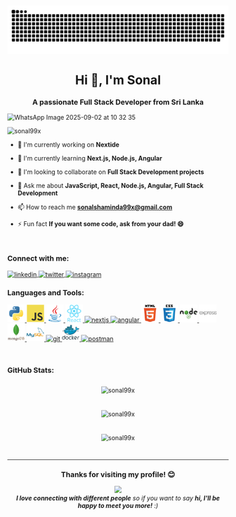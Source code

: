 [![MasterHead](https://raw.githubusercontent.com/platane/snk/output/github-contribution-grid-snake-dark.svg)](https://github.com/sonal99x)

<h1 align="center">Hi 👋, I'm Sonal</h1>
<h3 align="center">A passionate Full Stack Developer from Sri Lanka</h3>

![WhatsApp Image 2025-09-02 at 10 32 35](https://github.com/user-attachments/assets/148de07b-a3d8-4d04-84d9-5f1a7796f643)


<p align="left"> 
  <img src="https://komarev.com/ghpvc/?username=sonal99x&label=Profile%20views&color=0e75b6&style=flat" alt="sonal99x" /> 
</p>

- 🔭 I'm currently working on **Nextide**

- 🌱 I'm currently learning **Next.js, Node.js, Angular**

- 👯 I'm looking to collaborate on **Full Stack Development projects**

- 💬 Ask me about **JavaScript, React, Node.js, Angular, Full Stack Development**

- 📫 How to reach me **sonalshaminda99x@gmail.com**

- ⚡ Fun fact **If you want some code, ask from your dad! 😄**

<br clear="both" />

<h3 align="left">Connect with me:</h3>
<p align="left">
  <a href="https://linkedin.com/in/[your-linkedin]" target="blank">
    <img align="center" src="https://raw.githubusercontent.com/rahuldkjain/github-profile-readme-generator/master/src/images/icons/Social/linked-in-alt.svg" alt="linkedin" height="30" width="40" />
  </a>
  <a href="https://twitter.com/[your-twitter]" target="blank">
    <img align="center" src="https://raw.githubusercontent.com/rahuldkjain/github-profile-readme-generator/master/src/images/icons/Social/twitter.svg" alt="twitter" height="30" width="40" />
  </a>
  <a href="https://instagram.com/[your-instagram]" target="blank">
    <img align="center" src="https://raw.githubusercontent.com/rahuldkjain/github-profile-readme-generator/master/src/images/icons/Social/instagram.svg" alt="instagram" height="30" width="40" />
  </a>
</p>

<h3 align="left">Languages and Tools:</h3>
<p align="left">
  <!-- Programming Languages -->
  <a href="https://www.python.org" target="_blank" rel="noreferrer"> 
    <img src="https://raw.githubusercontent.com/devicons/devicon/master/icons/python/python-original.svg" alt="python" width="40" height="40"/> 
  </a>
  <a href="https://developer.mozilla.org/en-US/docs/Web/JavaScript" target="_blank" rel="noreferrer"> 
    <img src="https://raw.githubusercontent.com/devicons/devicon/master/icons/javascript/javascript-original.svg" alt="javascript" width="40" height="40"/> 
  </a>
  <a href="https://www.java.com" target="_blank" rel="noreferrer"> 
    <img src="https://raw.githubusercontent.com/devicons/devicon/master/icons/java/java-original.svg" alt="java" width="40" height="40"/> 
  </a>
  
  <!-- Frontend -->
  <a href="https://reactjs.org/" target="_blank" rel="noreferrer"> 
    <img src="https://raw.githubusercontent.com/devicons/devicon/master/icons/react/react-original-wordmark.svg" alt="react" width="40" height="40"/> 
  </a>
  <a href="https://nextjs.org/" target="_blank" rel="noreferrer"> 
    <img src="https://cdn.worldvectorlogo.com/logos/nextjs-2.svg" alt="nextjs" width="40" height="40"/> 
  </a>
  <a href="https://angular.io" target="_blank" rel="noreferrer"> 
    <img src="https://angular.io/assets/images/logos/angular/angular.svg" alt="angular" width="40" height="40"/> 
  </a>
  <a href="https://www.w3.org/html/" target="_blank" rel="noreferrer"> 
    <img src="https://raw.githubusercontent.com/devicons/devicon/master/icons/html5/html5-original-wordmark.svg" alt="html5" width="40" height="40"/> 
  </a>
  <a href="https://www.w3schools.com/css/" target="_blank" rel="noreferrer"> 
    <img src="https://raw.githubusercontent.com/devicons/devicon/master/icons/css3/css3-original-wordmark.svg" alt="css3" width="40" height="40"/> 
  </a>
  
  <!-- Backend -->
  <a href="https://nodejs.org" target="_blank" rel="noreferrer"> 
    <img src="https://raw.githubusercontent.com/devicons/devicon/master/icons/nodejs/nodejs-original-wordmark.svg" alt="nodejs" width="40" height="40"/> 
  </a>
  <a href="https://expressjs.com" target="_blank" rel="noreferrer"> 
    <img src="https://raw.githubusercontent.com/devicons/devicon/master/icons/express/express-original-wordmark.svg" alt="express" width="40" height="40"/> 
  </a>
  
  <!-- Databases -->
  <a href="https://www.mongodb.com/" target="_blank" rel="noreferrer"> 
    <img src="https://raw.githubusercontent.com/devicons/devicon/master/icons/mongodb/mongodb-original-wordmark.svg" alt="mongodb" width="40" height="40"/> 
  </a>
  <a href="https://www.mysql.com/" target="_blank" rel="noreferrer"> 
    <img src="https://raw.githubusercontent.com/devicons/devicon/master/icons/mysql/mysql-original-wordmark.svg" alt="mysql" width="40" height="40"/> 
  </a>
  
  <!-- Tools -->
  <a href="https://git-scm.com/" target="_blank" rel="noreferrer"> 
    <img src="https://www.vectorlogo.zone/logos/git-scm/git-scm-icon.svg" alt="git" width="40" height="40"/> 
  </a>
  <a href="https://www.docker.com/" target="_blank" rel="noreferrer"> 
    <img src="https://raw.githubusercontent.com/devicons/devicon/master/icons/docker/docker-original-wordmark.svg" alt="docker" width="40" height="40"/> 
  </a>
  <a href="https://postman.com" target="_blank" rel="noreferrer"> 
    <img src="https://www.vectorlogo.zone/logos/getpostman/getpostman-icon.svg" alt="postman" width="40" height="40"/> 
  </a>
</p>

<br />

<h3 align="left">GitHub Stats:</h3>

<div align="center">
  <img src="https://github-readme-stats.vercel.app/api/top-langs?username=sonal99x&show_icons=true&locale=en&layout=compact&theme=tokyonight" alt="sonal99x" style="margin: 10px;" />
</div>

<br />

<div align="center">
  <img src="https://github-readme-stats.vercel.app/api?username=sonal99x&show_icons=true&locale=en&theme=tokyonight" alt="sonal99x" style="margin: 10px;" />
</div>

<br />

<div align="center">
  <img src="https://github-readme-streak-stats.herokuapp.com/?user=sonal99x&theme=tokyonight" alt="sonal99x" style="margin: 10px;" />
</div>

<br />

---

<h3 align="center">Thanks for visiting my profile! 😊</h3>
<p align="center">
  <img src="https://media.giphy.com/media/LnQjpWaON8nhr21vNW/giphy.gif" width="60"> 
  <br />
  <em><b>I love connecting with different people</b> so if you want to say <b>hi, I'll be happy to meet you more!</b> :)</em>
</p>
